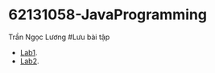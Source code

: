 # 62131058-JavaProgramming
Trần Ngọc Lương
#Lưu bài tập
  - [Lab1](https://github.com/luong141102/62131058-JavaProgramming/tree/main/Lab1).
  - [Lab2](https://github.com/luong141102/62131058-JavaProgramming/tree/main/Lab2).
